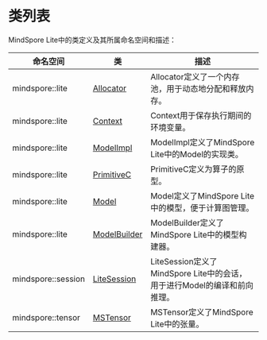 # 类列表

MindSpore Lite中的类定义及其所属命名空间和描述：

| 命名空间 | 类 | 描述 |
| --- | --- | --- |
| mindspore::lite | [Allocator](https://www.mindspore.cn/lite/docs/zh-CN/master/apicc/lite.html#allocator) | Allocator定义了一个内存池，用于动态地分配和释放内存。 |
| mindspore::lite | [Context](https://www.mindspore.cn/lite/docs/zh-CN/master/apicc/lite.html#context) | Context用于保存执行期间的环境变量。 |
| mindspore::lite | [ModelImpl](https://www.mindspore.cn/lite/docs/zh-CN/master/apicc/lite.html#modelimpl) | ModelImpl定义了MindSpore Lite中的Model的实现类。 |
| mindspore::lite | [PrimitiveC](https://www.mindspore.cn/lite/docs/zh-CN/master/apicc/lite.html#primitivec) | PrimitiveC定义为算子的原型。 |
| mindspore::lite | [Model](https://www.mindspore.cn/lite/docs/zh-CN/master/apicc/lite.html#model) | Model定义了MindSpore Lite中的模型，便于计算图管理。 |
| mindspore::lite | [ModelBuilder](https://www.mindspore.cn/lite/docs/zh-CN/master/apicc/lite.html#modelbuilder) | ModelBuilder定义了MindSpore Lite中的模型构建器。 |
| mindspore::session | [LiteSession](https://www.mindspore.cn/lite/docs/zh-CN/master/apicc/session.html#litesession) | LiteSession定义了MindSpore Lite中的会话，用于进行Model的编译和前向推理。 |
| mindspore::tensor | [MSTensor](https://www.mindspore.cn/lite/docs/zh-CN/master/apicc/tensor.html#mstensor) | MSTensor定义了MindSpore Lite中的张量。 |

